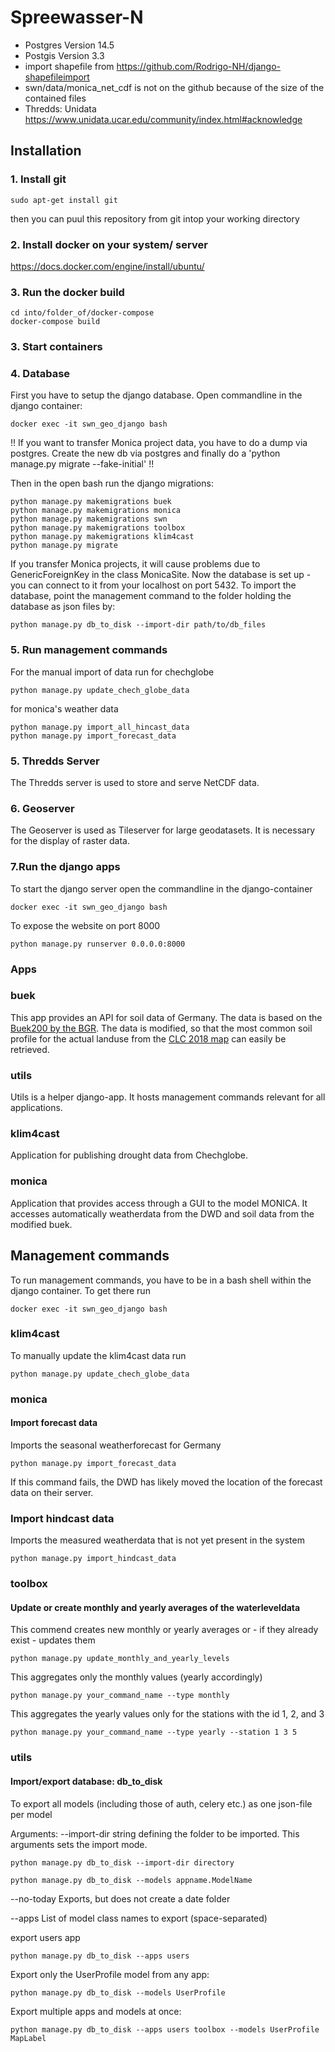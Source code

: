 # Spreewasser-N

- Postgres Version 14.5
- Postgis Version 3.3
- import shapefile from https://github.com/Rodrigo-NH/django-shapefileimport
- swn/data/monica_net_cdf is not on the github because of the size of the contained files
- Thredds: Unidata https://www.unidata.ucar.edu/community/index.html#acknowledge


## Installation
### 1. Install git
```shell
sudo apt-get install git
```
then you can puul this repository from git intop your working directory

### 2. Install docker on your system/ server
https://docs.docker.com/engine/install/ubuntu/


### 3. Run the docker build
```shell
cd into/folder_of/docker-compose
docker-compose build 
```
### 3. Start containers
### 4. Database
First you have to setup the django database. Open commandline in the django container:
```shell
docker exec -it swn_geo_django bash
```
!! If you want to transfer Monica project data, you have to do a dump via postgres. Create the new db via postgres and finally do a 'python manage.py migrate --fake-initial' !!

Then in the open bash run the django migrations:
```shell
python manage.py makemigrations buek
python manage.py makemigrations monica
python manage.py makemigrations swn
python manage.py makemigrations toolbox
python manage.py makemigrations klim4cast
python manage.py migrate
```

If you transfer Monica projects, it will cause problems due to GenericForeignKey in the class MonicaSite. 
Now the database is set up - you can connect to it from your localhost on port 5432.
To import the database, point the management command to the folder holding the database as json files by:
```shell
python manage.py db_to_disk --import-dir path/to/db_files
```

### 5. Run management commands 
For the manual import of data run
for chechglobe 
```shell
python manage.py update_chech_globe_data
```
for monica's weather data
```shell
python manage.py import_all_hincast_data
python manage.py import_forecast_data
```


### 5. Thredds Server
The Thredds server is used to store and serve NetCDF data.

### 6. Geoserver
The Geoserver is used as Tileserver for large geodatasets. It is necessary for the display of raster data.

### 7.Run the django apps
To start the django server open the commandline in the django-container
```shell
docker exec -it swn_geo_django bash
```

To expose the website on port 8000
```shell
python manage.py runserver 0.0.0.0:8000
```



### Apps

### buek
This app provides an API for soil data of Germany. The data is based on the [Buek200 by the BGR](https://www.bgr.bund.de/DE/Themen/Boden/Produkte/produkte_node.html). 
The data is modified, so that the most common soil profile for the actual landuse from the [CLC 2018 map](https://land.copernicus.eu/en/products/corine-land-cover/clc2018) can easily be retrieved.

### utils
Utils is a helper django-app. It hosts management commands relevant for all applications.

### klim4cast
Application for publishing drought data from Chechglobe.

### monica
Application that provides access through a GUI to the model MONICA. It accesses automatically weatherdata from the DWD and soil data from the modified buek.


## Management commands
To run management commands, you have to be in a bash shell within the django container. To get there run
```shell
docker exec -it swn_geo_django bash
```

### klim4cast
To manually update the klim4cast data run
```shell
python manage.py update_chech_globe_data
```

### monica
#### Import forecast data
Imports the seasonal weatherforecast for Germany
```shell
python manage.py import_forecast_data
```
If this command fails, the DWD has likely moved the location of the forecast data on their server.

### Import hindcast data
Imports the measured weatherdata that is not yet present in the system
```shell
python manage.py import_hindcast_data
```

### toolbox
#### Update or create monthly and yearly averages of the waterleveldata

This commend creates new monthly or yearly averages or - if they already exist - updates them
```shell
python manage.py update_monthly_and_yearly_levels
```
This aggregates only the monthly values (yearly accordingly)
```shell
python manage.py your_command_name --type monthly
```

This aggregates the yearly values only for the stations with the id 1, 2, and 3
```shell
python manage.py your_command_name --type yearly --station 1 3 5
```

### utils
#### Import/export database: db_to_disk
To export all models (including those of auth, celery etc.) as one json-file per model 

Arguments:
--import-dir 
string defining the folder to be imported. This arguments sets the import mode.
```shell
python manage.py db_to_disk --import-dir directory
```

```shell
python manage.py db_to_disk --models appname.ModelName
```

--no-today
Exports, but does not create a date folder

--apps
List of model class names to export (space-separated)

export users app
```shell
python manage.py db_to_disk --apps users

```
Export only the UserProfile model from any app:
```shell
python manage.py db_to_disk --models UserProfile

```
Export multiple apps and models at once:
```shell
python manage.py db_to_disk --apps users toolbox --models UserProfile MapLabel


```